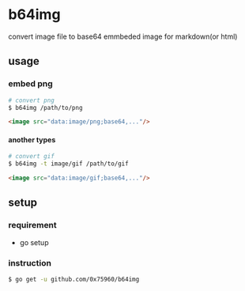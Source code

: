 b64img
=======

convert image file to base64 emmbeded image for markdown(or html)

usage
------

### embed png

```sh
# convert png
$ b64img /path/to/png
```

```html
<image src="data:image/png;base64,..."/>
```

#### another types

```sh
# convert gif
$ b64img -t image/gif /path/to/gif
```

```html
<image src="data:image/gif;base64,..."/>
```

setup
------

### requirement

* go setup

### instruction

```sh
$ go get -u github.com/0x75960/b64img
```

